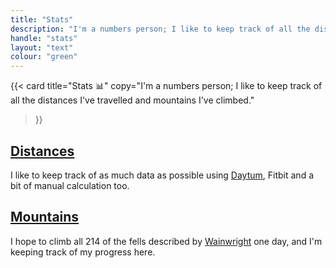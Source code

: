 ```yaml
---
title: "Stats"
description: "I'm a numbers person; I like to keep track of all the distances I've travelled and mountains I've climbed."
handle: "stats"
layout: "text"
colour: "green"
---
```


{{<
  card
  title="Stats 📊"
  copy="I'm a numbers person; I like to keep track of all the distances I've travelled and mountains I've climbed."
>}}

## [Distances](/new/stats/distances)

I like to keep track of as much data as possible using [Daytum](http://daytum.com/CraigBaldwin), Fitbit and a bit of manual calculation too.

## [Mountains](/new/stats/mountains)

I hope to climb all 214 of the fells described by [Wainwright](http://www.wainwright.org.uk/about_aw.html) one day, and I'm keeping track of my progress here.